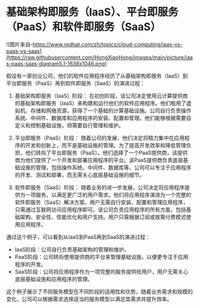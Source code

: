# 基础架构即服务（IaaS）、平台即服务（PaaS）和软件即服务（SaaS）

![图片来自-https://www.redhat.com/zh/topics/cloud-computing/iaas-vs-paas-vs-saas](https://raw.githubusercontent.com/HongXiaoHong/images/main/picture/iaas-paas-saas-diagram5.1-1638x1046.png)

假设有一家创业公司，他们的软件应用程序经历了从基础架构即服务（IaaS）到平台即服务（PaaS）再到软件即服务（SaaS）的演进过程：

1. 基础架构即服务（IaaS）阶段：
   在初创阶段，该公司决定使用云计算提供商的基础架构即服务（IaaS）来构建和运行他们的软件应用程序。他们租用了虚拟机、存储和网络资源，获得了一个基础的计算基础设施。公司自行负责操作系统、中间件、数据库和应用程序的安装、配置和管理。他们能够根据需要自定义和控制基础设施，但需要自行管理和维护。

2. 平台即服务（PaaS）阶段：
   随着公司的发展，他们决定将精力集中在应用程序的开发和创新上，而不是基础设施的管理。为了提高开发效率和降低管理负担，他们转向了平台即服务（PaaS）。他们选择了一个PaaS提供商，该提供商为他们提供了一个开发和部署应用程序的平台。该PaaS提供商负责底层基础设施的管理，包括操作系统、中间件、数据库等。公司可以专注于应用程序的开发、测试和部署，而无需关心底层基础设施的细节。

3. 软件即服务（SaaS）阶段：
   随着业务的进一步发展，公司决定将应用程序提供为一项服务，以满足更广泛的用户需求。他们将应用程序演进为一个完整的软件即服务（SaaS）解决方案。用户无需自行安装、配置和管理应用程序，只需通过互联网访问应用程序即可。该公司负责应用程序的所有方面，包括基础架构、安全性、性能优化和用户支持。用户只需根据订阅或按需付费模式使用应用程序。

通过这个例子，可以看到从IaaS到PaaS再到SaaS的演进过程：
- IaaS阶段：公司自行负责基础架构的管理和维护。
- PaaS阶段：公司转向使用提供商的平台来管理基础设施，以便更专注于应用程序的开发。
- SaaS阶段：公司将应用程序作为一项完整的服务提供给用户，用户无需关心底层基础设施和应用程序的管理。

这个例子展示了不同服务模型在不同阶段的适用性和优势。随着业务需求和规模的变化，公司可以根据需求选择适当的服务模型以满足其需求并提升效率。